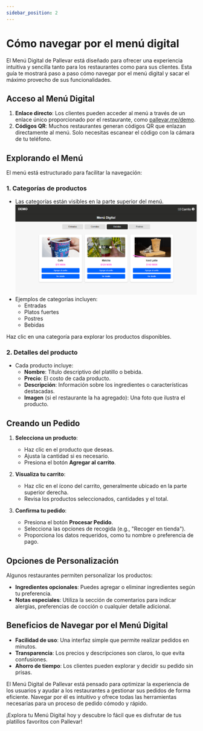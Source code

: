 ```yaml
---
sidebar_position: 2
---
```


# Cómo navegar por el menú digital

El Menú Digital de Pallevar está diseñado para ofrecer una experiencia intuitiva y sencilla tanto para los restaurantes como para sus clientes. Esta guía te mostrará paso a paso cómo navegar por el menú digital y sacar el máximo provecho de sus funcionalidades.

## Acceso al Menú Digital

1. **Enlace directo**: Los clientes pueden acceder al menú a través de un enlace único proporcionado por el restaurante, como [pallevar.me/demo](https://pallevar.me/demo).
2. **Códigos QR**: Muchos restaurantes generan códigos QR que enlazan directamente al menú. Solo necesitas escanear el código con la cámara de tu teléfono.

## Explorando el Menú

El menú está estructurado para facilitar la navegación:

### 1. **Categorías de productos**

- Las categorías están visibles en la parte superior del menú.
    ![Menu](../../static/img/menu2.png)
- Ejemplos de categorías incluyen:
  - Entradas
  - Platos fuertes
  - Postres
  - Bebidas

Haz clic en una categoría para explorar los productos disponibles.

### 2. **Detalles del producto**

- Cada producto incluye:
  - **Nombre**: Título descriptivo del platillo o bebida.
  - **Precio**: El costo de cada producto.
  - **Descripción**: Información sobre los ingredientes o características destacadas.
  - **Imagen** (si el restaurante la ha agregado): Una foto que ilustra el producto.


## Creando un Pedido

1. **Selecciona un producto**:
   - Haz clic en el producto que deseas.
   - Ajusta la cantidad si es necesario.
   - Presiona el botón **Agregar al carrito**.

2. **Visualiza tu carrito**:
   - Haz clic en el ícono del carrito, generalmente ubicado en la parte superior derecha.
   - Revisa los productos seleccionados, cantidades y el total.

3. **Confirma tu pedido**:
   - Presiona el botón **Procesar Pedido**.
   - Selecciona las opciones de recogida (e.g., "Recoger en tienda").
   - Proporciona los datos requeridos, como tu nombre o preferencia de pago.

## Opciones de Personalización

Algunos restaurantes permiten personalizar los productos:

- **Ingredientes opcionales**: Puedes agregar o eliminar ingredientes según tu preferencia.
- **Notas especiales**: Utiliza la sección de comentarios para indicar alergias, preferencias de cocción o cualquier detalle adicional.

## Beneficios de Navegar por el Menú Digital

- **Facilidad de uso**: Una interfaz simple que permite realizar pedidos en minutos.
- **Transparencia**: Los precios y descripciones son claros, lo que evita confusiones.
- **Ahorro de tiempo**: Los clientes pueden explorar y decidir su pedido sin prisas.

El Menú Digital de Pallevar está pensado para optimizar la experiencia de los usuarios y ayudar a los restaurantes a gestionar sus pedidos de forma eficiente. Navegar por él es intuitivo y ofrece todas las herramientas necesarias para un proceso de pedido cómodo y rápido.

¡Explora tu Menú Digital hoy y descubre lo fácil que es disfrutar de tus platillos favoritos con Pallevar!

